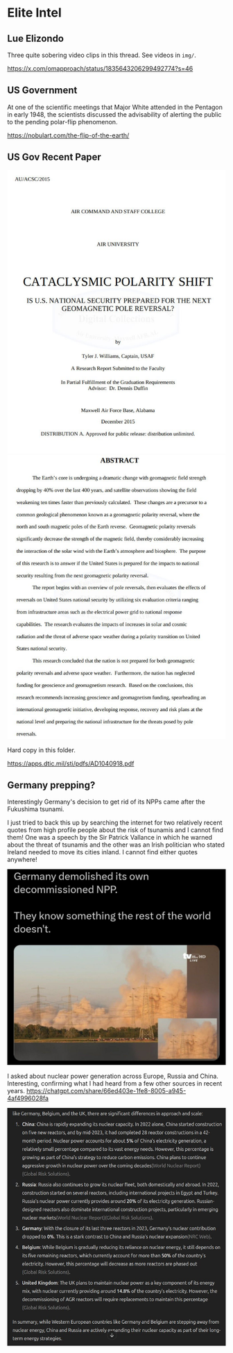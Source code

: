# Elite Intel

## Lue Elizondo

Three quite sobering video clips in this thread. See videos in `img/`.

https://x.com/omapproach/status/1835643206299492774?s=46

## US Government

At one of the scientific meetings that Major White attended in the Pentagon in early 1948, the scientists discussed the advisability of alerting the public to the pending polar-flip phenomenon.

https://nobulart.com/the-flip-of-the-earth/

## US Gov Recent Paper

![](img/usgov1.jpg)
![](img/usgov2.jpg)

Hard copy in this folder.

https://apps.dtic.mil/sti/pdfs/AD1040918.pdf

## Germany prepping?

Interestingly Germany's decision to get rid of its NPPs came after the Fukushima tsunami.

I just tried to back this up by searching the internet for two relatively recent quotes from high profile people about the risk of tsunamis and I cannot find them! One was a speech by the Sir Patrick Vallance in which he warned about the threat of tsunamis and the other was an Irish politician who stated Ireland needed to move its cities inland. I cannot find either quotes anywhere!

![](img/germany-prepping.jpg)

I asked about nuclear power generation across Europe, Russia and China. Interesting, confirming what I had heard from a few other sources in recent years. https://chatgpt.com/share/66ed403e-1fe8-8005-a945-4af4996028fa

![](img/nuclear-prepping.jpg)